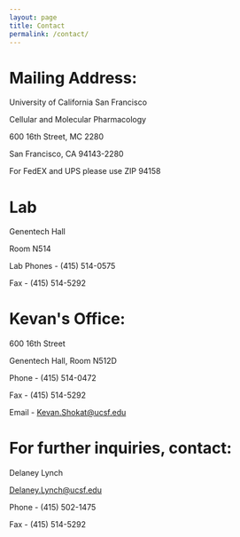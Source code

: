 ```yaml
---
layout: page
title: Contact
permalink: /contact/
---
```


# Mailing Address:

University of California San Francisco

Cellular and Molecular Pharmacology

600 16th Street, MC 2280

San Francisco, CA  94143-2280

For FedEX and UPS please use ZIP 94158




# Lab

Genentech Hall

Room N514

Lab Phones - (415) 514-0575

Fax - (415) 514-5292



# Kevan's Office:

600 16th Street

Genentech Hall, Room N512D

Phone - (415) 514-0472

Fax - (415) 514-5292

Email - Kevan.Shokat@ucsf.edu



# For further inquiries, contact:

Delaney Lynch

Delaney.Lynch@ucsf.edu

Phone - (415) 502-1475

Fax - (415) 514-5292
